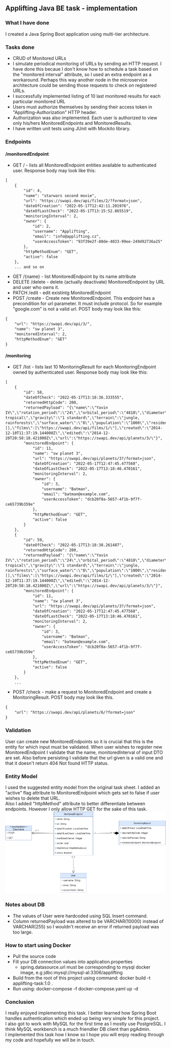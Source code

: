 ## Applifting Java BE task - implementation
### What I have done
I created a Java Spring Boot application using multi-tier architecture.
### Tasks done
- CRUD of Monitored URLs 
- I simulate periodical monitoring of URLs by sending an HTTP request. I have done this becaue I don't know how to schedule a task based on the "monitored interval" attribute, so I used an extra endpoint as a workaround. Perhaps this way another node in the microservice architecture could be sending those requests to check on registered URLs.
- I successfully implemented listing of 10 last monitored results for each particular monitored URL
- Users must authorize themselves by sending their access token in "Applifting-Authorization" HTTP header.
- Authorization was also implemented. Each user is authorized to view only his/hers MonitoredEndpoints and MonitoredResults.
- I have written unit tests using JUnit with Mockito library.
### Endpoints
#### /monitoredEndpoint
- GET / - lists all MonitoredEndpoint entities available to authenticated user. Response body may look like this:
```
[
    {
        "id": 4,
        "name": "starwars second movie",
        "url": "https://swapi.dev/api/films/2/?format=json",
        "dateOfCreation": "2022-05-17T12:42:11.201976",
        "dateOfLastCheck": "2022-05-17T13:15:52.865519",
        "monitoringInterval": 2,
        "owner": {
            "id": 2,
            "username": "Applifting",
            "email": "info@applifting.cz",
            "userAccessToken": "93f39e2f-80de-4033-99ee-249d92736a25"
        },
        "httpMethodEnum": "GET",
        "active": false
    },
    ... and so on
```
- GET /{name} - list MonitoredEndpoint by its name attribute
- DELETE /delete - delete (actually deactivate) MonitoredEndpoint by URL and user who owns it.
- PATCH /edit - edit existintg MonitoredEndpoint
- POST /create - Create new MonitoredEndpoint. This endpoint has a precondition for url parameter. It must include protocol. So for example "google.com" is not a valid url. POST body may look like this:
```
{
    "url": "https://swapi.dev/api/3/",
    "name": "sw planet 3",
    "monitoredInterval": 2,
    "httpMethodEnum": "GET"
}
```
#### /monitoring
- GET /list - lists last 10 MonitoringResult for each MonitoringEndpoint owned by authenticated user. Response body may look like this:
```
[
    {
        "id": 58,
        "dateOfCheck": "2022-05-17T13:18:36.333555",
        "returnedHttpCode": 200,
        "returnedPayload": "{\"name\":\"Yavin IV\",\"rotation_period\":\"24\",\"orbital_period\":\"4818\",\"diameter\":\"10200\",\"climate\":\"temperate, tropical\",\"gravity\":\"1 standard\",\"terrain\":\"jungle, rainforests\",\"surface_water\":\"8\",\"population\":\"1000\",\"residents\":[],\"films\":[\"https://swapi.dev/api/films/1/\"],\"created\":\"2014-12-10T11:37:19.144000Z\",\"edited\":\"2014-12-20T20:58:18.421000Z\",\"url\":\"https://swapi.dev/api/planets/3/\"}",
        "monitoredEndpoint": {
            "id": 11,
            "name": "sw planet 3",
            "url": "https://swapi.dev/api/planets/3?/format=json",
            "dateOfCreation": "2022-05-17T12:47:45.477568",
            "dateOfLastCheck": "2022-05-17T13:18:46.470161",
            "monitoringInterval": 2,
            "owner": {
                "id": 3,
                "username": "Batman",
                "email": "batman@example.com",
                "userAccessToken": "dcb20f8a-5657-4f1b-9f7f-ce65739b359e"
            },
            "httpMethodEnum": "GET",
            "active": false
        }
    },
    {
        "id": 59,
        "dateOfCheck": "2022-05-17T13:18:38.261487",
        "returnedHttpCode": 200,
        "returnedPayload": "{\"name\":\"Yavin IV\",\"rotation_period\":\"24\",\"orbital_period\":\"4818\",\"diameter\":\"10200\",\"climate\":\"temperate, tropical\",\"gravity\":\"1 standard\",\"terrain\":\"jungle, rainforests\",\"surface_water\":\"8\",\"population\":\"1000\",\"residents\":[],\"films\":[\"https://swapi.dev/api/films/1/\"],\"created\":\"2014-12-10T11:37:19.144000Z\",\"edited\":\"2014-12-20T20:58:18.421000Z\",\"url\":\"https://swapi.dev/api/planets/3/\"}",
        "monitoredEndpoint": {
            "id": 11,
            "name": "sw planet 3",
            "url": "https://swapi.dev/api/planets/3?/format=json",
            "dateOfCreation": "2022-05-17T12:47:45.477568",
            "dateOfLastCheck": "2022-05-17T13:18:46.470161",
            "monitoringInterval": 2,
            "owner": {
                "id": 3,
                "username": "Batman",
                "email": "batman@example.com",
                "userAccessToken": "dcb20f8a-5657-4f1b-9f7f-ce65739b359e"
            },
            "httpMethodEnum": "GET",
            "active": false
        }
    },
    ...
```
- POST /check - make a request to MonitoredEndpoint and create a MonitoringResult. POST body may look like this.
```
{
    "url": "https://swapi.dev/api/planets/6/?format=json"
}
```
### Validation
User can create new MonitoredEndpoints so it is crucial that this is the entity for which input must be validated. 
When user wishes to register new MonitoredEndpoint I validate that the name, monitoredInterval of input DTO are set.
Also before persisting I validate that the url given is a valid one and that it doesn't return 404 Not found HTTP status.
### Entity Model
I used the suggested entity model from the original task sheet. I added an "active" flag attribute to MonitoredEndpoint which gets set to false if user wishes to delete that URL.<br>
Also I added "httpMethod" attribute to better differentiate between endpoints. However I only allow HTTP GET for the sake of this task.
![Entity diagram](images/applifting_task.drawio.png)
### Notes about DB
- The values of User were hardcoded using SQL Insert command.
- Column returnedPayload was altered to be VARCHAR(10000) instead of VARCHAR(255) so I wouldn't receive an error if returned payload was too large.
### How to start using Docker
- Pull the source code
- Fill your DB connection values into application.properties
    - spring.datasource.url must be corresponding to mysql docker image, e.g jdbc:mysql://mysql-al:3306/applifting
- Build from the root of this project using command: docker build -t applifting-task:1.0 .
- Run using: docker-compose -f docker-compose.yaml up -d
### Conclusion
I really enjoyed implementing this task. I better learned how Spring Boot handles authentication which ended up being very simple for this project. <Br>
I also got to work with MySQL for the first time as I mostly use PostgreSQL. I think MySQL workbench is a much friendlier DB client than pgAdmin. <br>
I implemented this task how I know so I hope you will enjoy reading through my code and hopefully we will be in touch.
